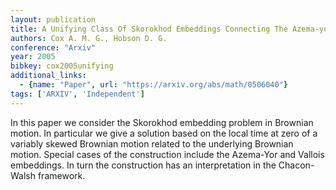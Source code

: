 ```yaml
---
layout: publication
title: A Unifying Class Of Skorokhod Embeddings Connecting The Azema-yor And Vallois Embeddings
authors: Cox A. M. G., Hobson D. G.
conference: "Arxiv"
year: 2005
bibkey: cox2005unifying
additional_links:
  - {name: "Paper", url: "https://arxiv.org/abs/math/0506040"}
tags: ['ARXIV', 'Independent']
---
```

In this paper we consider the Skorokhod embedding problem in Brownian motion. In particular we give a solution based on the local time at zero of a variably skewed Brownian motion related to the underlying Brownian motion. Special cases of the construction include the Azema-Yor and Vallois embeddings. In turn the construction has an interpretation in the Chacon-Walsh framework.
